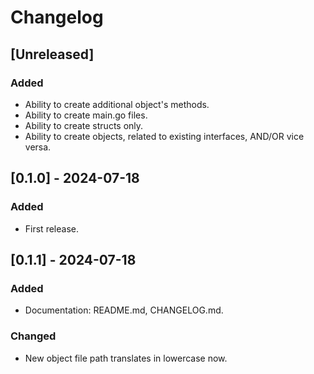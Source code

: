 # Changelog

## [Unreleased]

### Added

- Ability to create additional object's methods.
- Ability to create main.go files.
- Ability to create structs only.
- Ability to create objects, related to existing interfaces, AND/OR vice versa.

## [0.1.0] - 2024-07-18

### Added

- First release.

## [0.1.1] - 2024-07-18

### Added

- Documentation: README.md, CHANGELOG.md.

### Changed

- New object file path translates in lowercase now.
